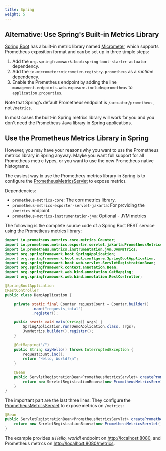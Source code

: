 ```yaml
---
title: Spring
weight: 5
---
```


## Alternative: Use Spring's Built-in Metrics Library

[Spring Boot](https://spring.io/projects/spring-boot) has a built-in metric library named [Micrometer](https://micrometer.io/), which supports Prometheus
exposition format and can be set up in three simple steps:

1. Add the `org.springframework.boot:spring-boot-starter-actuator` dependency.
2. Add the `io.micrometer:micrometer-registry-prometheus` as a _runtime_ dependency.
3. Enable the Prometheus endpoint by adding the line
   `management.endpoints.web.exposure.include=prometheus` to `application.properties`.

Note that Spring's default Prometheus endpoint is `/actuator/prometheus`, not `/metrics`.

In most cases the built-in Spring metrics library will work for you and you don't need the
Prometheus Java library in Spring applications.

## Use the Prometheus Metrics Library in Spring

However, you may have your reasons why you want to use the Prometheus metrics library in
Spring anyway. Maybe you want full support for all Prometheus metric types,
or you want to use the new Prometheus native histograms.

The easiest way to use the Prometheus metrics library in Spring is to configure the
[PrometheusMetricsServlet](/client_java/api/io/prometheus/metrics/exporter/servlet/jakarta/PrometheusMetricsServlet.html) to expose metrics.

Dependencies:

- `prometheus-metrics-core`: The core metrics library.
- `prometheus-metrics-exporter-servlet-jakarta`: For providing the `/metrics` endpoint.
- `prometheus-metrics-instrumentation-jvm`: Optional - JVM metrics

The following is the complete source code of a Spring Boot REST service using
the Prometheus metrics library:

```java
import io.prometheus.metrics.core.metrics.Counter;
import io.prometheus.metrics.exporter.servlet.jakarta.PrometheusMetricsServlet;
import io.prometheus.metrics.instrumentation.jvm.JvmMetrics;
import org.springframework.boot.SpringApplication;
import org.springframework.boot.autoconfigure.SpringBootApplication;
import org.springframework.boot.web.servlet.ServletRegistrationBean;
import org.springframework.context.annotation.Bean;
import org.springframework.web.bind.annotation.GetMapping;
import org.springframework.web.bind.annotation.RestController;

@SpringBootApplication
@RestController
public class DemoApplication {

    private static final Counter requestCount = Counter.builder()
            .name("requests_total")
            .register();

    public static void main(String[] args) {
        SpringApplication.run(DemoApplication.class, args);
        JvmMetrics.builder().register();
    }

    @GetMapping("/")
    public String sayHello() throws InterruptedException {
        requestCount.inc();
        return "Hello, World!\n";
    }

    @Bean
    public ServletRegistrationBean<PrometheusMetricsServlet> createPrometheusMetricsEndpoint() {
        return new ServletRegistrationBean<>(new PrometheusMetricsServlet(), "/metrics/*");
    }
}
```

The important part are the last three lines: They configure the
[PrometheusMetricsServlet](/client_java/api/io/prometheus/metrics/exporter/servlet/jakarta/PrometheusMetricsServlet.html) to expose metrics on `/metrics`:

```java
@Bean
public ServletRegistrationBean<PrometheusMetricsServlet> createPrometheusMetricsEndpoint() {
    return new ServletRegistrationBean<>(new PrometheusMetricsServlet(), "/metrics/*");
}
```

The example provides a _Hello, world!_ endpoint on
[http://localhost:8080](http://localhost:8080), and Prometheus metrics on
[http://localhost:8080/metrics](http://localhost:8080/metrics).

